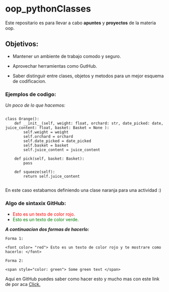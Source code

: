 # oop_pythonClasses
 
Este repositario es para llevar a cabo __apuntes__ y __proyectos__ de la materia oop.

## Objetivos:

- Mantener un ambiente de trabajo comodo y seguro.

- Aprovechar herramientas como GutHub. 

- Saber distinguir entre clases, objetos y metodos para un mejor esquema de codificacion. 

### Ejemplos de codigo: 

 _Un poco de lo que hacemos:_
```

class Orange():
    def __init__(self, weight: float, orchard: str, date_picked: date, juice_content: float, basket: Basket = None ):
        self.weight = weight
        self.orchard = orchard
        self.date_picked = date_picked
        self.basket = basket
        self.juice_content = juice_content

    def pick(self, basket: Basket):
        pass

    def squeeze(self):
        return self.juice_content


```
En este caso estabamos definiendo una clase naranja para una actividad :)

### Algo de sintaxix GitHub: 

- <font color= "red"> Esto es un texto de color rojo. </font>
- <span style="color: green"> Esto es un texto de color verde. </span>

**_A continuacion dos formas de hacerlo:_**

```
Forma 1:

<font color= "red"> Esto es un texto de color rojo y te mostrare como hacerlo: </font>

Forma 2: 

<span style="color: green"> Some green text </span>
```
Aqui en GitHub puedes saber como hacer esto y mucho mas con este link de por aca [Click.](https://docs.github.com/es/get-started/writing-on-github/getting-started-with-writing-and-formatting-on-github/basic-writing-and-formatting-syntax)